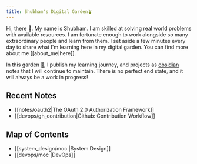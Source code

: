 ```yaml
---
title: Shubham's Digital Garden🪴
---
```


Hi, there 👋. My name is Shubham. I am skilled at solving real world problems with available resources. I am fortunate enough to work alongside so many extraordinary people and learn from them. I set aside a few minutes every day to share what I'm learning here in my digital garden. You can find more about me [[about_me|here]].

In this garden 🏡, I publish my learning journey, and projects as [obsidian](https://obsidian.md/) notes that I will continue to maintain. There is no perfect end state, and it will always be a work in progress!

## Recent Notes
- [[notes/oauth2|The OAuth 2.0 Authorization Framework]]
- [[devops/gh_contribution|Github: Contribution Workflow]]

## Map of Contents
- [[system_design/moc |System Design]]
- [[devops/moc |DevOps]]